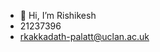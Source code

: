 - 👋 Hi, I’m Rishikesh
- 21237396
- rkakkadath-palatt@uclan.ac.uk

<!---
Rishikesh236/Rishikesh236 is a ✨ special ✨ repository because its `README.md` (this file) appears on your GitHub profile.
You can click the Preview link to take a look at your changes.
--->
